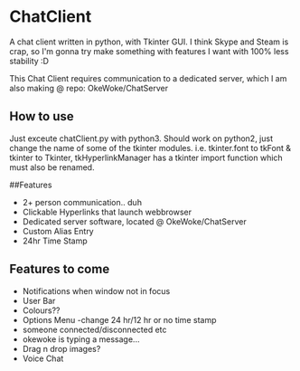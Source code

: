 # ChatClient
A chat client written in python, with Tkinter GUI.
I think Skype and Steam is crap, so I'm gonna try make something with features I want with 100% less stability :D

This Chat Client requires communication to a dedicated server, which I am also making @ repo: OkeWoke/ChatServer

## How to use
Just exceute chatClient.py with python3.
Should work on python2, just change the name of some of the tkinter modules. 
i.e. tkinter.font to tkFont & tkinter to Tkinter, tkHyperlinkManager has a tkinter import function which must also be renamed.

##Features
- 2+ person communication.. duh
- Clickable Hyperlinks that launch webbrowser
- Dedicated server software, located @ OkeWoke/ChatServer
- Custom Alias Entry
- 24hr Time Stamp

## Features to come
- Notifications when window not in focus
- User Bar
- Colours??
- Options Menu -change 24 hr/12 hr or no time stamp
- someone connected/disconnected etc
- okewoke is typing a message...
- Drag n drop images?
- Voice Chat
